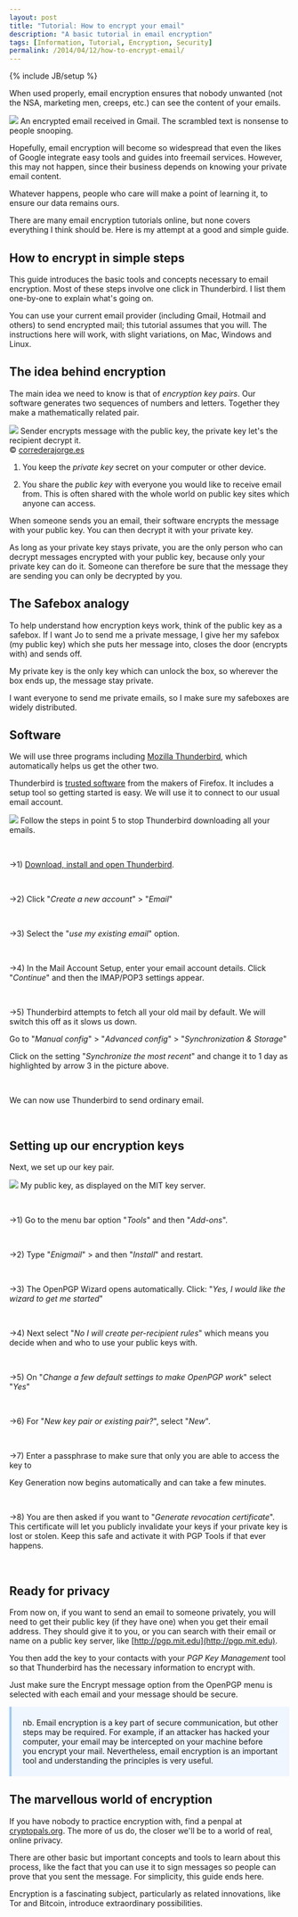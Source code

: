```yaml
---
layout: post
title: "Tutorial: How to encrypt your email"
description: "A basic tutorial in email encryption"
tags: [Information, Tutorial, Encryption, Security]
permalink: /2014/04/12/how-to-encrypt-email/
---
```

{% include JB/setup %}

When used properly, email encryption ensures that nobody unwanted (not the NSA, marketing men, creeps, etc.) can see the content of your emails.

<!--more-->

<div class="image-right-box large"><img src="/images/encryption-in-gmail.jpg" class="image-right">
	An encrypted email received in Gmail. The scrambled text is nonsense to people snooping.
</div>

Hopefully, email encryption will become so widespread that even the likes of Google integrate easy tools and guides into freemail services. However, this may not happen, since their business depends on knowing your private email content.

Whatever happens, people who care will make a point of learning it, to ensure our data remains ours.

There are many email encryption tutorials online, but none covers everything I think should be. Here is my attempt at a good and simple guide.

How to encrypt in simple steps
------------------------------

This guide introduces the basic tools and concepts necessary to email encryption. Most of these steps involve one click in Thunderbird. I list them one-by-one to explain what's going on.

You can use your current email provider (including Gmail, Hotmail and others) to send encrypted mail; this tutorial assumes that you will. The instructions here will work, with slight variations, on Mac, Windows and Linux.


The idea behind encryption
--------------------------

The main idea we need to know is that of *encryption key pairs*. Our software generates two sequences of numbers and letters. Together they make a mathematically related pair.

<div class="image-right-box large"><img src="/images/pgp-key-pair.png" class="image-right">
	  Sender encrypts message with the public key, the private key let's the recipient decrypt it.<br />&copy; <a href="http://www.correderajorge.es">correderajorge.es</a>
</div>

1) You keep the *private key* secret on your computer or other device.

2) You share the *public key* with everyone you would like to receive email from. This is often shared with the whole world on public key sites which anyone can access.


When someone sends you an email, their software encrypts the message with your public key. You can then decrypt it with your private key.

As long as your private key stays private, you are the only person who can decrypt messages encrypted with your public key, because only your private key can do it. Someone can therefore be sure that the message they are sending you can only be decrypted by you.

The Safebox analogy
-------------------

To help understand how encryption keys work, think of the public key as a safebox. If I want Jo to send me a private message, I give her my safebox (my public key) which she puts her message into, closes the door (encrypts with) and sends off.

My private key is the only key which can unlock the box, so wherever the box ends up, the message stay private.

I want everyone to send me private emails, so I make sure my safeboxes are widely distributed.

Software
--------

We will use three programs including [Mozilla Thunderbird](https://www.mozilla.org/thunderbird/), which automatically helps us get the other two.

Thunderbird is [trusted software](https://securityinabox.org/en/thunderbird_main) from the makers of Firefox. It includes a setup tool so getting started is easy. We will use it to connect to our usual email account.

<div class="image-right-box large">
	<img src="/images/stop-sync.jpg" class="image-right">
	Follow the steps in point 5 to stop Thunderbird downloading all your emails.
</div>

&nbsp;

→1) [Download, install and open Thunderbird](https://www.mozilla.org/thunderbird/).

&nbsp;

→2) Click "*Create a new account*" > "*Email*"

&nbsp;

→3) Select the "*use my existing email*" option.

&nbsp;

→4) In the Mail Account Setup, enter your email account details. Click "*Continue*" and then the IMAP/POP3 settings appear.

&nbsp;

→5) Thunderbird attempts to fetch all your old mail by default. We will switch this off as it slows us down.


Go to "*Manual config*" > "*Advanced config*" > "*Synchronization & Storage*"

Click on the setting "*Synchronize the most recent*" and change it to 1 day as highlighted by arrow 3 in the picture above.

&nbsp;

We can now use Thunderbird to send ordinary email.

&nbsp;

Setting up our encryption keys
------------------------------

Next, we set up our key pair.

<div class="image-right-box small">
	<a href="http://pgp.mit.edu/pks/lookup?op=get&search=0x5CB940AB66F3D996"><img src="/images/my-key.png" class="image-right"></a>
		My public key, as displayed on the MIT key server.
</div>

&nbsp;

→1) Go to the menu bar option "*Tools*" and then "*Add-ons*". 

&nbsp;

→2) Type "*Enigmail*" > and then "*Install*" and restart.

&nbsp;

→3) The OpenPGP Wizard opens automatically. Click:
"*Yes, I would like the wizard to get me started*"

&nbsp;

→4) Next select "*No I will create per-recipient rules*" which means you decide when and who to use your public keys with.

&nbsp;

→5) On "*Change a few default settings to make OpenPGP work*" select "*Yes*"

&nbsp;

→6) For "*New key pair or existing pair?*", select "*New*".

&nbsp;

→7) Enter a passphrase to make sure that only you are able to access the key to 

Key Generation now begins automatically and can take a few minutes.

&nbsp;

→8) You are then asked if you want to "*Generate revocation certificate*". This certificate will let you publicly invalidate your keys if your private key is lost or stolen. Keep this safe and activate it with PGP Tools if that ever happens.

&nbsp;

Ready for privacy
-----------------

From now on, if you want to send an email to someone privately, you will need to get their public key (if they have one) when you get their email address. They should give it to you, or you can search with their email or name on a public key server, like [http://pgp.mit.edu](http://pgp.mit.edu).

You then add the key to your contacts with your *PGP Key Management* tool so that Thunderbird has the necessary information to encrypt with.

Just make sure the Encrypt message option from the OpenPGP menu is selected with each email and your message should be secure.

<p style="background-color: #F0F6FF; padding: 20px; border-left: 4px solid #9EC8FF">nb. Email encryption is a key part of secure communication, but other steps may be required. For example, if an attacker has hacked your computer, your email may be intercepted on your machine before you encrypt your mail. Nevertheless, email encryption is an important tool and understanding the principles is very useful.</p>

The marvellous world of encryption
-----------------------------------

If you have nobody to practice encryption with, find a penpal at [cryptopals.org](http://www.cryptopals.org). The more of us do, the closer we'll be to a world of real, online privacy.

There are other basic but important concepts and tools to learn about this process, like the fact that you can use it to sign messages so people can prove that you sent the message. For simplicity, this guide ends here.

Encryption is a fascinating subject, particularly as related innovations, like Tor and Bitcoin, introduce extraordinary possibilities.